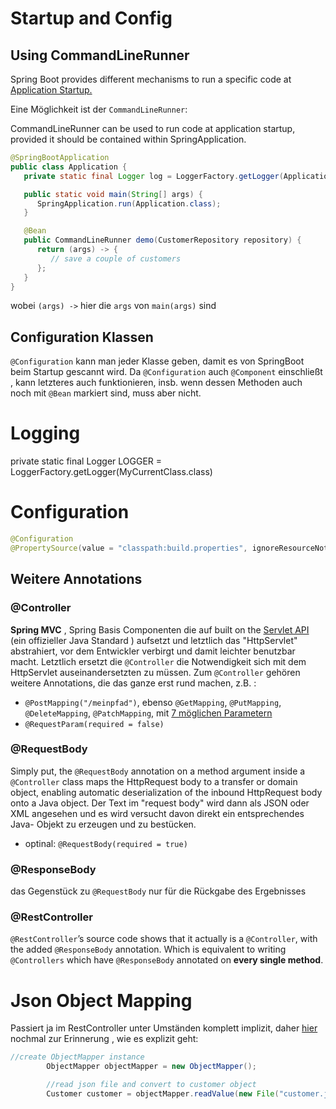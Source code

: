 # Startup and Config
## Using CommandLineRunner
Spring Boot provides different mechanisms to run a specific code at [Application Startup.](https://medium.com/@cancerian0684/run-method-on-application-startup-in-spring-boot-37aa5e82c948)

Eine Möglichkeit ist der `CommandLineRunner`:

CommandLineRunner can be used to run code at application startup, provided it should be contained within SpringApplication.
```Java
@SpringBootApplication
public class Application {
   private static final Logger log = LoggerFactory.getLogger(Application.class);

   public static void main(String[] args) {
      SpringApplication.run(Application.class);
   }

   @Bean
   public CommandLineRunner demo(CustomerRepository repository) {
      return (args) -> {
         // save a couple of customers
      };
   }
}
```
wobei `(args) ->` hier die `args` von `main(args)` sind
## Configuration Klassen
`@Configuration` kann man jeder Klasse geben, damit es von SpringBoot beim Startup gescannt wird. 
Da `@Configuration` auch `@Component` einschließt , kann letzteres auch funktionieren, insb. wenn dessen Methoden auch noch mit `@Bean` markiert sind, muss aber nicht.
# Logging
private static final Logger LOGGER = LoggerFactory.getLogger(MyCurrentClass.class)


# Configuration
```java
@Configuration
@PropertySource(value = "classpath:build.properties", ignoreResourceNotFound = false)
```

## Weitere Annotations
### @Controller
**Spring MVC** , Spring Basis Componenten die auf built on the [Servlet API](https://javaee.github.io/servlet-spec/downloads/servlet-4.0/servlet-4_0_FINAL.pdf) (ein offizieller Java Standard ) aufsetzt und letztlich das "HttpServlet" abstrahiert, vor dem Entwickler verbirgt und damit leichter benutzbar macht.
Letztlich ersetzt die `@Controller` die Notwendigkeit sich mit dem  HttpServlet auseinandersetzten zu müssen.
Zum `@Controller` gehören weitere Annotations, die das ganze erst rund machen, z.B. :
* `@PostMapping("/meinpfad")`, ebenso `@GetMapping`, `@PutMapping`, `@DeleteMapping`, `@PatchMapping`, mit [7 möglichen Parametern](https://docs.spring.io/spring-framework/docs/current/javadoc-api/org/springframework/web/bind/annotation/PostMapping.html)
* `@RequestParam(required = false) `
### @RequestBody
Simply put, the `@RequestBody` annotation on a method argument inside a `@Controller` class maps the HttpRequest body to a transfer or domain object, enabling automatic deserialization of the inbound HttpRequest body onto a Java object. Der Text im "request body" wird dann als JSON oder XML angesehen und es wird versucht davon direkt ein entsprechendes Java- Objekt zu erzeugen und zu bestücken.
* optinal: `@RequestBody(required = true)`
### @ResponseBody
das Gegenstück zu `@RequestBody` nur für die Rückgabe des Ergebnisses 
### @RestController
`@RestController`’s source code shows that it actually is a `@Controller`, with the added `@ResponseBody` annotation. Which is equivalent to writing `@Controllers` which have `@ResponseBody` annotated on **every single method**.

# Json Object Mapping
Passiert ja im RestController unter Umständen komplett implizit, daher [hier](https://attacomsian.com/blog/processing-json-spring-boot) nochmal zur Erinnerung , wie es explizit geht:
```java
//create ObjectMapper instance
        ObjectMapper objectMapper = new ObjectMapper();

        //read json file and convert to customer object
        Customer customer = objectMapper.readValue(new File("customer.json"), Customer.class);
``` 
